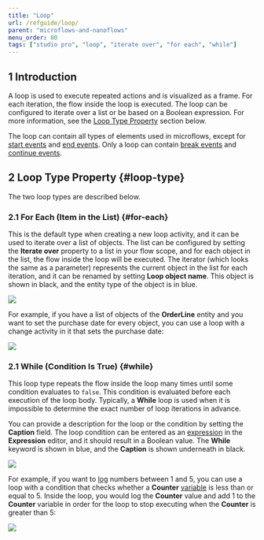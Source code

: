 ```yaml
---
title: "Loop"
url: /refguide/loop/
parent: "microflows-and-nanoflows"
menu_order: 80
tags: ["studio pro", "loop", "iterate over", "for each", "while"]
---
```


## 1 Introduction

A loop is used to execute repeated actions and is visualized as a frame. For each iteration, the flow inside the loop is executed. The loop can be configured to iterate over a list or be based on a Boolean expression. For more information, see the [Loop Type Property](#loop-type) section below.

The loop can contain all types of elements used in microflows, except for [start events](/refguide/start-event/) and [end events](/refguide/end-event/). Only a loop can contain [break events](/refguide/break-event/) and [continue events](/refguide/continue-event/).

## 2 Loop Type Property {#loop-type}

The two loop types are described below.

### 2.1 For Each (Item in the List) {#for-each}

This is the default type when creating a new loop activity, and it can be used to iterate over a list of objects. The list can be configured by setting the **Iterate over** property to a list in your flow scope, and for each object in the list, the flow inside the loop will be executed. The iterator (which looks the same as a parameter) represents the current object in the list for each iteration, and it can be renamed by setting **Loop object name**. This object is shown in black, and the entity type of the object is in blue.

![](/attachments/refguide/modeling/application-logic/microflows-and-nanoflows/loop/foreach-loop-edit-form.png)

For example, if you have a list of objects of the **OrderLine** entity and you want to set the purchase date for every object, you can use a loop with a change activity in it that sets the purchase date:

![](/attachments/refguide/modeling/application-logic/microflows-and-nanoflows/loop/foreach-loop.png)

### 2.1 While (Condition Is True) {#while}

This loop type repeats the flow inside the loop many times until some condition evaluates to `false`. This condition is evaluated before each execution of the loop body. Typically, a **While** loop is used when it is impossible to determine the exact number of loop iterations in advance.

You can provide a description for the loop or the condition by setting the **Caption** field. The loop condition can be entered as an [expression](/refguide/expressions/) in the **Expression** editor, and it should result in a Boolean value. The **While** keyword is shown in blue, and the **Caption** is shown underneath in black.

![](/attachments/refguide/modeling/application-logic/microflows-and-nanoflows/loop/while-loop-edit-form.png)

For example, if you want to [log](/refguide/log-message/) numbers between 1 and 5, you can use a loop with a condition that checks whether a **Counter** [variable](/refguide/variable-activities/) is less than or equal to 5. Inside the loop, you would log the **Counter** value and add 1 to the **Counter** variable in order for the loop to stop executing when the **Counter** is greater than 5:

![](/attachments/refguide/modeling/application-logic/microflows-and-nanoflows/loop/while-loop.png)
